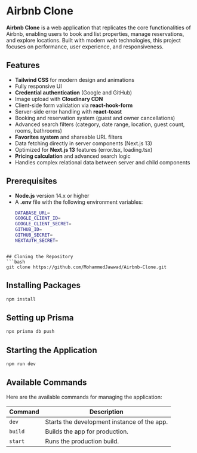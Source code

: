 # Airbnb Clone

**Airbnb Clone** is a web application that replicates the core functionalities of Airbnb, enabling users to book and list properties, manage reservations, and explore locations. Built with modern web technologies, this project focuses on performance, user experience, and responsiveness.

## Features
- **Tailwind CSS** for modern design and animations
- Fully responsive UI
- **Credential authentication** (Google and GitHub)
- Image upload with **Cloudinary CDN**
- Client-side form validation via **react-hook-form**
- Server-side error handling with **react-toast**
- Booking and reservation system (guest and owner cancellations)
- Advanced search filters (category, date range, location, guest count, rooms, bathrooms)
- **Favorites system** and shareable URL filters
- Data fetching directly in server components (Next.js 13)
- Optimized for **Next.js 13** features (error.tsx, loading.tsx)
- **Pricing calculation** and advanced search logic
- Handles complex relational data between server and child components

## Prerequisites
- **Node.js** version 14.x or higher
- A **.env** file with the following environment variables:
  ```bash
  DATABASE_URL=
  GOOGLE_CLIENT_ID=
  GOOGLE_CLIENT_SECRET=
  GITHUB_ID=
  GITHUB_SECRET=
  NEXTAUTH_SECRET=
```

## Cloning the Repository
```bash
git clone https://github.com/MohammedJawwad/Airbnb-Clone.git
```
## Installing Packages
```bash
npm install
```
## Setting up Prisma
```bash
npx prisma db push
```
## Starting the Application
```bash
npm run dev
```
## Available Commands
Here are the available commands for managing the application:

| Command  | Description                              |
|----------|------------------------------------------|
| `dev`    | Starts the development instance of the app. |
| `build`  | Builds the app for production.           |
| `start`  | Runs the production build.               |

